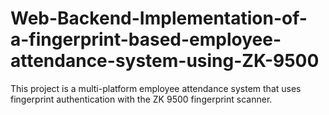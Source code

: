 # Web-Backend-Implementation-of-a-fingerprint-based-employee-attendance-system-using-ZK-9500
This project is a multi-platform employee attendance system that uses fingerprint authentication with the ZK 9500 fingerprint scanner.
